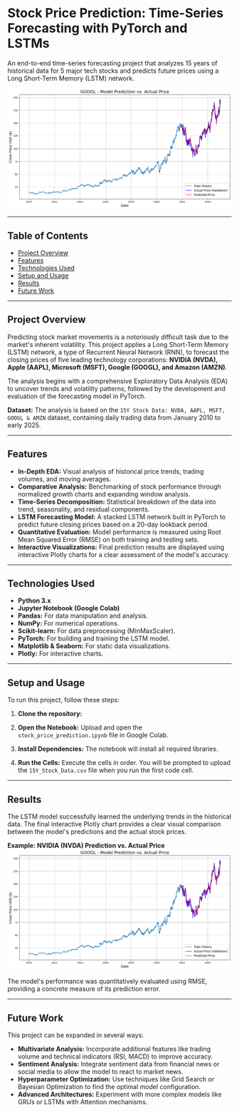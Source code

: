 # Stock Price Prediction: Time-Series Forecasting with PyTorch and LSTMs

An end-to-end time-series forecasting project that analyzes 15 years of historical data for 5 major tech stocks and predicts future prices using a Long Short-Term Memory (LSTM) network.

![Project Demo](images/googl_prediction.png)

---

## Table of Contents
- [Project Overview](#project-overview)
- [Features](#features)
- [Technologies Used](#technologies-used)
- [Setup and Usage](#setup-and-usage)
- [Results](#results)
- [Future Work](#future-work)

---

## Project Overview

Predicting stock market movements is a notoriously difficult task due to the market's inherent volatility. This project applies a Long Short-Term Memory (LSTM) network, a type of Recurrent Neural Network (RNN), to forecast the closing prices of five leading technology corporations: **NVIDIA (NVDA), Apple (AAPL), Microsoft (MSFT), Google (GOOGL), and Amazon (AMZN)**.

The analysis begins with a comprehensive Exploratory Data Analysis (EDA) to uncover trends and volatility patterns, followed by the development and evaluation of the forecasting model in PyTorch.

**Dataset:** The analysis is based on the `15Y Stock Data: NVDA, AAPL, MSFT, GOOGL & AMZN` dataset, containing daily trading data from January 2010 to early 2025.

---

## Features

* **In-Depth EDA:** Visual analysis of historical price trends, trading volumes, and moving averages.
* **Comparative Analysis:** Benchmarking of stock performance through normalized growth charts and expanding window analysis.
* **Time-Series Decomposition:** Statistical breakdown of the data into trend, seasonality, and residual components.
* **LSTM Forecasting Model:** A stacked LSTM network built in PyTorch to predict future closing prices based on a 20-day lookback period.
* **Quantitative Evaluation:** Model performance is measured using Root Mean Squared Error (RMSE) on both training and testing sets.
* **Interactive Visualizations:** Final prediction results are displayed using interactive Plotly charts for a clear assessment of the model's accuracy.

---

## Technologies Used

* **Python 3.x**
* **Jupyter Notebook (Google Colab)**
* **Pandas:** For data manipulation and analysis.
* **NumPy:** For numerical operations.
* **Scikit-learn:** For data preprocessing (MinMaxScaler).
* **PyTorch:** For building and training the LSTM model.
* **Matplotlib & Seaborn:** For static data visualizations.
* **Plotly:** For interactive charts.

---

## Setup and Usage

To run this project, follow these steps:

1.  **Clone the repository:**

2.  **Open the Notebook:**
    Upload and open the `stock_price_prediction.ipynb` file in Google Colab.

3.  **Install Dependencies:**
    The notebook will install all required libraries.

4.  **Run the Cells:**
    Execute the cells in order. You will be prompted to upload the `15Y_Stock_Data.csv` file when you run the first code cell.

---

## Results

The LSTM model successfully learned the underlying trends in the historical data. The final interactive Plotly chart provides a clear visual comparison between the model's predictions and the actual stock prices.

**Example: NVIDIA (NVDA) Prediction vs. Actual Price**
![NVIDIA Prediction](images/googl_prediction.png)

The model's performance was quantitatively evaluated using RMSE, providing a concrete measure of its prediction error.

---

## Future Work

This project can be expanded in several ways:

* **Multivariate Analysis:** Incorporate additional features like trading volume and technical indicators (RSI, MACD) to improve accuracy.
* **Sentiment Analysis:** Integrate sentiment data from financial news or social media to allow the model to react to market news.
* **Hyperparameter Optimization:** Use techniques like Grid Search or Bayesian Optimization to find the optimal model configuration.
* **Advanced Architectures:** Experiment with more complex models like GRUs or LSTMs with Attention mechanisms.
